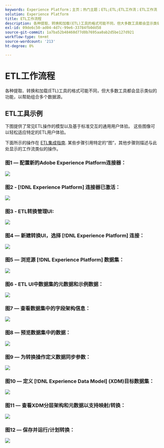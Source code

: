 ```yaml
---
keywords: Experience Platform；主页；热门主题；ETL;ETL;ETL工作流；ETL工作流
solution: Experience Platform
title: ETL工作流程
description: 各种提取、转换和加载(ETL)工具的格式可能不同，但大多数工具都会显示类似的功能，以帮助组合多个数据源。
exl-id: 09de6c50-ad04-4d7c-99e6-33784fb0dd58
source-git-commit: 1a7ba52b48460d77d0b7695aa0ab2d5be127d921
workflow-type: tm+mt
source-wordcount: '213'
ht-degree: 0%

---
```


# ETL工作流程

各种提取、转换和加载(ETL)工具的格式可能不同，但大多数工具都会显示类似的功能，以帮助组合多个数据源。

## ETL工具示例

下图提供了常见ETL操作的模型以及基于标准交互的通用用户体验。 这些图像可以轻松适应特定的ETL用户体验。

下面所示的操作在 [ETL集成指南](home.md). 某些步骤引用特定的“图”，其他步骤则描述与此处显示的工作流类似的操作。

### 图1 — 配置新的Adobe Experience Platform连接器：

![](images/image2.png)

### 图2 - [!DNL Experience Platform] 连接器已激活：

![](images/image3.png)

### 图3 - ETL转换管理UI:

![](images/image4.png)

### 图4 — 新建转换UI，选择 [!DNL Experience Platform] 连接：

![](images/image5.png)

### 图5 — 浏览源 [!DNL Experience Platform] 数据集：

![](images/image6.png)

### 图6 - ETL UI中数据集的元数据和示例数据：

![](images/image7.png)

### 图7 — 查看数据集中的字段架构信息：

![](images/image8.png)

### 图8 — 预览数据集中的数据：

![](images/image9.png)

### 图9 — 为转换操作定义数据同步参数：

![](images/image10.png)

### 图10 — 定义 [!DNL Experience Data Model] (XDM)目标数据集：

![](images/image11.png)

### 图11 — 查看XDM分层架构和元数据以支持映射/转换：

![](images/image12.png)

### 图12 — 保存并运行/计划转换：

![](images/image13.png)
